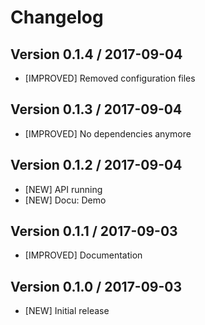 # Changelog

## Version 0.1.4 / 2017-09-04

- [IMPROVED] Removed configuration files

## Version 0.1.3 / 2017-09-04

- [IMPROVED] No dependencies anymore

## Version 0.1.2 / 2017-09-04

- [NEW] API running
- [NEW] Docu: Demo

## Version 0.1.1 / 2017-09-03

- [IMPROVED] Documentation

## Version 0.1.0 / 2017-09-03

- [NEW] Initial release